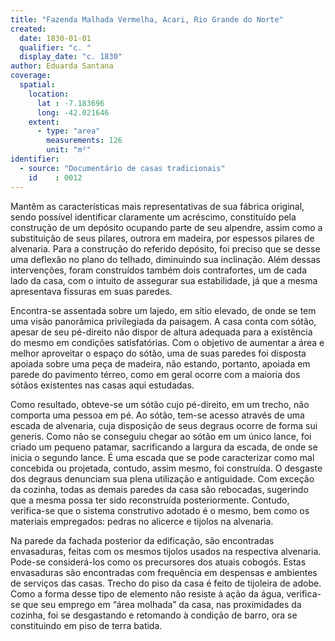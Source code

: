 ```yaml
---
title: "Fazenda Malhada Vermelha, Acari, Rio Grande do Norte"
created:
  date: 1830-01-01
  qualifier: "c. "
  display_date: "c. 1830"
author: Eduarda Santana
coverage:
  spatial:
    location:
      lat : -7.183696
      long: -42.021646
    extent:
      - type: "area"
        measurements: 126
        unit: "m²"
identifier:
  - source: "Documentário de casas tradicionais"
    id    : 0012
---
```


Mantêm as características mais representativas de sua fábrica original, sendo possível identificar claramente um acréscimo, constituído pela construção de um depósito ocupando parte de seu alpendre, assim como a substituição de seus pilares, outrora em madeira, por espessos pilares de alvenaria. Para a construção do referido depósito, foi preciso que se desse uma deflexão no plano do telhado, diminuindo sua inclinação. Além dessas intervenções, foram construídos também dois contrafortes, um de cada lado da casa, com o intuito de assegurar sua estabilidade, já que a mesma apresentava fissuras em suas paredes.

Encontra-se assentada sobre um lajedo, em sítio elevado, de onde se tem uma visão panorâmica privilegiada da paisagem. A casa conta com sótão, apesar de seu pé-direito não dispor de altura adequada para a existência do mesmo em condições satisfatórias. Com o objetivo de aumentar a área e melhor aproveitar o espaço do sótão, uma de suas paredes foi disposta apoiada sobre uma peça de madeira, não estando, portanto, apoiada em parede do pavimento térreo, como em geral ocorre com a maioria dos sótãos existentes nas casas aqui estudadas. 

Como resultado, obteve-se um sótão cujo pé-direito, em um trecho, não comporta uma pessoa em pé. Ao sótão, tem-se acesso através de uma escada de alvenaria, cuja disposição de seus degraus ocorre de forma sui generis. Como não se conseguiu chegar ao sótão em um único lance, foi criado um pequeno patamar, sacrificando a largura da escada, de onde se inicia o segundo lance. É uma escada que se pode caracterizar como mal concebida ou projetada, contudo, assim mesmo, foi construída. O desgaste dos degraus denunciam sua plena utilização e antiguidade. Com exceção da cozinha, todas as demais paredes da casa são rebocadas, sugerindo que a mesma possa ter sido reconstruída posteriormente. Contudo, verifica-se que o sistema construtivo adotado é o mesmo, bem como os materiais empregados: pedras no alicerce e tijolos na alvenaria. 

Na parede da fachada posterior da edificação, são encontradas envasaduras, feitas com os mesmos tijolos usados na respectiva alvenaria. Pode-se considerá-los como os precursores dos atuais cobogós. Estas envasaduras são encontradas com frequência em despensas e ambientes de serviços das casas. Trecho do piso da casa é feito de tijoleira de adobe. Como a forma desse tipo de elemento não resiste à ação da água, verifica-se que seu emprego em “área molhada” da casa, nas proximidades da cozinha, foi se desgastando e retomando à condição de barro, ora se constituindo em piso de terra batida.
